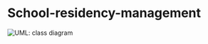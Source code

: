 # School-residency-management
![UML: class diagram](https://mail.google.com/mail/u/0?ui=2&ik=29905423ae&attid=0.1&permmsgid=msg-f:1629091789143354709&th=169bb259d6652d55&view=fimg&realattid=f_jtq2uvxc1&disp=thd&attbid=ANGjdJ8z7aI-ZUhGBBSAtOPwNsRe8i1_an6YPfkgMv-9MtxbU3K5F9T4JVlvFPGayNQHkt1cyZ0QSD5-p-KDhqmrka0fBWvQNyaHfPQNLLJ9v0TQYeXNkDviLCobcMs&ats=2524608000000&sz=w1920-h928)
